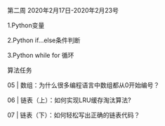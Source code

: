 第二周
2020年2月17日-2020年2月23号

1.Python变量

2.Python if...else条件判断

3.Python while for 循环


算法任务

05 | 数组：为什么很多编程语言中数组都从0开始编号？

06 | 链表（上）：如何实现LRU缓存淘汰算法?

07 | 链表（下）：如何轻松写出正确的链表代码？

